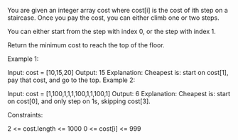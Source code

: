 You are given an integer array cost where cost[i] is the cost of ith step on a staircase. Once you pay the cost, you can either climb one or two steps.

You can either start from the step with index 0, or the step with index 1.

Return the minimum cost to reach the top of the floor.

 

Example 1:

Input: cost = [10,15,20]
Output: 15
Explanation: Cheapest is: start on cost[1], pay that cost, and go to the top.
Example 2:

Input: cost = [1,100,1,1,1,100,1,1,100,1]
Output: 6
Explanation: Cheapest is: start on cost[0], and only step on 1s, skipping cost[3].
 

Constraints:

2 <= cost.length <= 1000
0 <= cost[i] <= 999